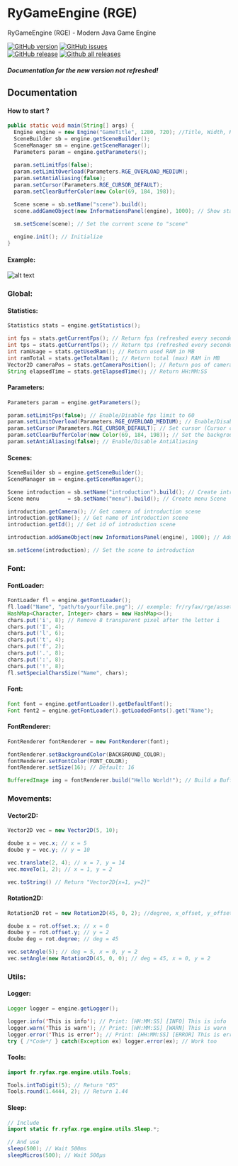 # RyGameEngine (RGE)
RyGameEngine (RGE) - Modern Java Game Engine

[![GitHub version](https://badge.fury.io/gh/RyFax%2FRGE.svg)](https://github.com/RyFax/RGE)
[![GitHub issues](https://img.shields.io/github/issues/RyFax/RGE.svg)](https://github.com/RyFax/RGE/issues/)
<br>
[![GitHub release](https://img.shields.io/github/release/RyFax/RGE.svg)](https://github.com/RyFax/RGE/releases/)
[![Github all releases](https://img.shields.io/github/downloads/RyFax/RGE/total.svg)](https://GitHub.com/RyFax/RGE/releases/)


##### Documentation for the new version not refreshed!

## Documentation


#### How to start ?
```Java
public static void main(String[] args) {
  Engine engine = new Engine("GameTitle", 1280, 720); //Title, Width, Height
  SceneBuilder sb = engine.getSceneBuilder();
  SceneManager sm = engine.getSceneManager();
  Parameters param = engine.getParameters();
  
  param.setLimitFps(false);
  param.setLimitOverload(Parameters.RGE_OVERLOAD_MEDIUM);
  param.setAntiAliasing(false);
  param.setCursor(Parameters.RGE_CURSOR_DEFAULT);
  param.setClearBufferColor(new Color(69, 184, 198));

  Scene scene = sb.setName("scene").build();
  scene.addGameObject(new InformationsPanel(engine), 1000); // Show stats to the screen in scene "scene"
  
  sm.setScene(scene); // Set the current scene to "scene"

  engine.init(); // Initialize
}
```

#### Example:
![alt text](https://i.imgur.com/iO3JLg6.gif "SplashScreen and InformationsPanel")


### Global:

#### Statistics:
```Java
Statistics stats = engine.getStatistics();

int fps = stats.getCurrentFps(); // Return fps (refreshed every secondes)
int tps = stats.getCurrentTps(); // Return tps (refreshed every secondes, for best performance you need to have 60)
int ramUsage = stats.getUsedRam(); // Return used RAM in MB
int ramTotal = stats.getTotalRam(); // Return total (max) RAM in MB
Vector2D cameraPos = stats.getCameraPosition(); // Return pos of camera with Vector2D
String elapsedTime = stats.getElapsedTime(); // Return HH:MM:SS
```

#### Parameters:
```Java
Parameters param = engine.getParameters();

param.setLimitFps(false); // Enable/Disable fps limit to 60
param.setLimitOverload(Parameters.RGE_OVERLOAD_MEDIUM); // Enable/Disable CPU Overload security with different level
param.setCursor(Parameters.RGE_CURSOR_DEFAULT); // Set cursor (Cursor class or RGE_HIDE_CURSOR & RGE_DEFAULT_CURSOR)
param.setClearBufferColor(new Color(69, 184, 198)); // Set the background color of the game/buffer
param.setAntiAliasing(false); // Enable/Disable AntiAliasing
```

#### Scenes:
```Java
SceneBuilder sb = engine.getSceneBuilder();
SceneManager sm = engine.getSceneManager();

Scene introduction = sb.setName("introduction").build(); // Create introduction Scene
Scene menu         = sb.setName("menu").build(); // Create menu Scene

introduction.getCamera(); // Get camera of introduction scene
introduction.getName(); // Get name of introduction scene
introduction.getId(); // Get id of introduction scene

introduction.addGameObject(new InformationsPanel(engine), 1000); // Add GameObject to the introduction Scene

sm.setScene(introduction); // Set the scene to introduction
```

### Font:

#### FontLoader:
```Java
FontLoader fl = engine.getFontLoader();
fl.load("Name", "path/to/yourfile.png"); // exemple: fr/ryfax/rge/assets/fonts/ascii.png
HashMap<Character, Integer> chars = new HashMap<>();
chars.put('i', 8); // Remove 8 transparent pixel after the letter i
chars.put('I', 4);
chars.put('l', 6);
chars.put('t', 4);
chars.put('f', 2);
chars.put('.', 8);
chars.put(':', 8);
chars.put('!', 8);
fl.setSpecialCharsSize("Name", chars);
```

#### Font:
```Java
Font font = engine.getFontLoader().getDefaultFont();
Font font2 = engine.getFontLoader().getLoadedFonts().get("Name");
```

#### FontRenderer:
```Java
FontRenderer fontRenderer = new FontRenderer(font);

fontRenderer.setBackgroundColor(BACKGROUND_COLOR);
fontRenderer.setFontColor(FONT_COLOR);
fontRenderer.setSize(16); // Default: 16

BufferedImage img = fontRenderer.build("Hello World!"); // Build a BufferedImage with "Hello World!" with the font, color, background and size.
```

### Movements:

#### Vector2D:
```Java
Vector2D vec = new Vector2D(5, 10);

doube x = vec.x; // x = 5
doube y = vec.y; // y = 10

vec.translate(2, 4); // x = 7, y = 14
vec.moveTo(1, 2); // x = 1, y = 2

vec.toString() // Return "Vector2D{x=1, y=2}"
```

#### Rotation2D:
```Java
Rotation2D rot = new Rotation2D(45, 0, 2); //degree, x_offset, y_offset

doube x = rot.offset.x; // x = 0
doube y = rot.offset.y; // y = 2
doube deg = rot.degree; // deg = 45

vec.setAngle(5); // deg = 5, x = 0, y = 2
vec.setAngle(new Rotation2D(45, 0, 0); // deg = 45, x = 0, y = 2
```

### Utils:

#### Logger:
```Java
Logger logger = engine.getLogger();

logger.info('This is info'); // Print: [HH:MM:SS] [INFO] This is info
logger.warn('This is warn'); // Print: [HH:MM:SS] [WARN] This is warn
logger.error('This is error'); // Print: [HH:MM:SS] [ERROR] This is error
try { /*Code*/ } catch(Exception ex) logger.error(ex); // Work too
```

#### Tools:
```Java
import fr.ryfax.rge.engine.utils.Tools;

Tools.intToDigit(5); // Return "05"
Tools.round(1.4444, 2); // Return 1.44
```

#### Sleep:
```Java
// Include
import static fr.ryfax.rge.engine.utils.Sleep.*;

// And use
sleep(500); // Wait 500ms
sleepMicros(500); // Wait 500µs
```
